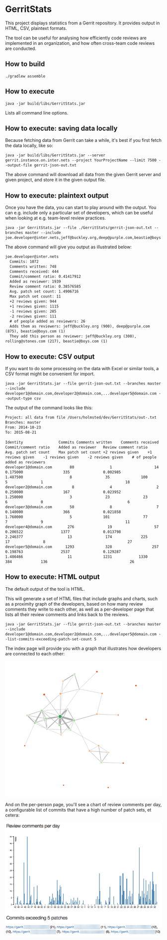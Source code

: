 # GerritStats

This project displays statistics from a Gerrit repository. It provides output in HTML, CSV, plaintext formats.

The tool can be useful for analysing how efficiently code reviews are implemented in an organization, and how
often cross-team code reviews are conducted.

## How to build

```
./gradlew assemble
```

## How to execute

```
java -jar build/libs/GerritStats.jar
```

Lists all command line options.

## How to execute: saving data locally

Because fetching data from Gerrit can take a while, it's best if you first fetch the data locally, like so:

```
java -jar build/libs/GerritStats.jar --server gerrit.instance.on.inter.nets --project YourProjectName --limit 7500 --output-file gerrit-json-out.txt 
```

The above command will download all data from the given Gerrit server and given project, and store it in the given output file.

## How to execute: plaintext output

Once you have the data, you can start to play around with the output. You can e.g. include only a particular set of developers, which can be useful
when looking at e.g. team-level review practices.

```
java -jar GerritStats.jar --file ./GerritStats/gerrit-json-out.txt --branches master --include joe.developer@inter.nets,jeff@buckley.org,deep@purple.com,beastie@boys.com
```

The above command will give you output as illustrated below:

```
joe.developer@inter.nets
  Commits: 1072
  Comments written: 748
  Comments received: 444
  Commit/comment ratio: 0.41417912
  Added as reviewer: 1939
  Review comment ratio: 0.38576585
  Avg. patch set count: 1.4906716
  Max patch set count: 11
  +2 reviews given: 944
  +1 reviews given: 1115
  -1 reviews given: 285
  -2 reviews given: 111
  # of people added as reviewers: 26
  Adds them as reviewers: jeff@buckley.org (900), deep@purple.com (875), beastie@boys.com (1)
  They add this person as reviewer: jeff@buckley.org (300), rolling@stones.com (217), beastie@boys.com (1)
```

## How to execute: CSV output

If you want to do some processing on the data with Excel or similar tools, a CSV format might be convenient for import.

```
java -jar GerritStats.jar --file gerrit-json-out.txt --branches master --include developer1@domain.com,developer2@domain.com,...developer5@domain.com --output-type csv
```

The output of the command looks like this:
```
Project: all data from file /Users/holmsted/dev/GerritStats/out-.txt
Branches: master
From: 2014-10-23
To: 2015-08-21

Identity	            Commits	Comments written	Comments received	Commit/comment ratio	Added as reviewer	Review comment ratio	Avg. patch set count	Max patch set count	+2 reviews given	+1 reviews given	-1 reviews given	-2 reviews given	# of people added as reviewers
developer1@domain.com	     80	               1	               14	            0.175000	              335	            0.002985	            1.487500	                 8	             35	             100	             5	             1	                                   18
developer2@domain.com	      8	               4	                2	            0.250000	              167	            0.023952	            1.250000	                 3	             23	              23	             6	             0	                                    6
developer3@domain.com	     50	               8	                7	            0.140000	              366	            0.021858	            1.760000	                 5	            101	              77	             7	             9	                                   11
developer4@domain.com	    276	              19	               57	            0.206522	             1377	            0.013798	            2.246377	                13	             174	         225	            17	             8	                                   27
developer5@domain.com	   1293	             328	              257	            0.198763	             2537	            0.129287	            1.486466	                11	            1231	        1330	           384	           136	                                   26
```

## How to execute: HTML output

The default output of the tool is HTML.

This will generate a set of HTML files that include graphs and charts, such as a proximity graph of the developers,
based on how many review comments they write to each other, as well as a per-developer page that lists all their review
comments and links back to the reviews.

```
java -jar GerritStats.jar --file gerrit-json-out.txt --branches master --include developer1@domain.com,developer2@domain.com,...developer5@domain.com --list-commits-exceeding-patch-set-count 5
```

The index page will provide you with a graph that illustrates how developers are connected to each other:

![Proximity graph for the given branch and given set of identities](doc/proximity_graph.png)

And on the per-person page, you'll see a chart of review comments per day, a configurable list of commits that have a high number of patch sets, et cetera:

![Review comment statistic written by a developer](doc/review_comments.png)